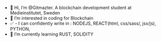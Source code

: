 - 👋 Hi, I’m @Gitmazter. A blockchain development student at Medieinstitutet, Sweden
- 👀 I’m interested in coding for Blockchain 
- ✅ - I can confidently write in : NODEJS, REACT(html, css/sass/, jsx/js), PYTHON, 
- 🌱 I’m currently learning RUST, SOLIDITY

<!---
Gitmazter/Gitmazter is a ✨ special ✨ repository because its `README.md` (this file) appears on your GitHub profile.
You can click the Preview link to take a look at your changes.
--->
 
